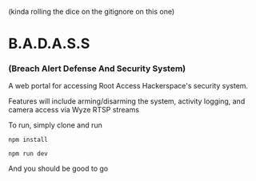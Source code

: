(kinda rolling the dice on the gitignore on this one)

# B.A.D.A.S.S
### (Breach Alert Defense And Security System)

A web portal for accessing Root Access Hackerspace's security system.

Features will include arming/disarming the system, activity logging, and camera access via Wyze RTSP streams

To run, simply clone and run

```
npm install

npm run dev
```

And you should be good to go